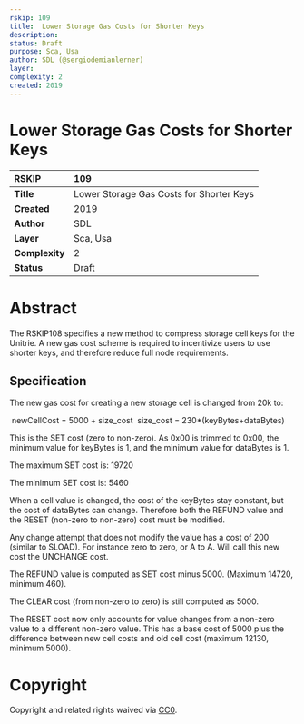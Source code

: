 ```yaml
---
rskip: 109
title:  Lower Storage Gas Costs for Shorter Keys 
description: 
status: Draft
purpose: Sca, Usa
author: SDL (@sergiodemianlerner)
layer: 
complexity: 2
created: 2019
---
```

#  Lower Storage Gas Costs for Shorter Keys

| RSKIP          | 109                                      |
| :------------- | :--------------------------------------- |
| **Title**      | Lower Storage Gas Costs for Shorter Keys |
| **Created**    | 2019                                     |
| **Author**     | SDL                                      |
| **Layer**      | Sca, Usa                                 |
| **Complexity** | 2                                        |
| **Status**     | Draft                                    |

# Abstract

The RSKIP108 specifies a new method to compress storage cell keys for the Unitrie. A new gas cost scheme is required to incentivize users to use shorter keys, and therefore reduce full node requirements. 



## Specification

 

The new gas cost for creating a new storage cell is changed from 20k to:

​	newCellCost = 5000 + size_cost
​	size_cost = 230*(keyBytes+dataBytes)

This is the SET cost (zero to non-zero). As 0x00 is trimmed to 0x00, the minimum value for keyBytes is 1, and the minimum value for dataBytes is 1.

The maximum SET cost is: 19720

The minimum SET cost is: 5460

When a cell value is changed, the cost of the keyBytes stay constant, but the cost of dataBytes can change. Therefore both the REFUND value and the RESET (non-zero to non-zero) cost must be modified.

Any change attempt that does not modify the value has a cost of 200 (similar to SLOAD).  For instance zero to zero, or A to A. Will call this new cost the UNCHANGE cost.

The REFUND value is computed as SET cost minus 5000. (Maximum 14720, minimum 460).

The CLEAR cost (from non-zero to zero) is still computed as 5000.

The RESET cost now only accounts for value changes from a non-zero value to a different non-zero value. This has a base cost of 5000 plus the difference between new cell costs and old cell cost (maximum 12130, minimum 5000).



# **Copyright**

Copyright and related rights waived via [CC0](https://creativecommons.org/publicdomain/zero/1.0/).



```

```
